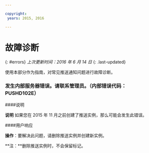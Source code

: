 ```yaml
---

copyright:
 years: 2015, 2016

---
```


# 故障诊断
{: #errors}
*上次更新时间：2016 年 6 月 14 日*
{: .last-updated}

使用本部分作为指南，对常见推送通知问题进行故障诊断。


### 发生内部服务器错误。请联系管理员。（内部错误代码：PUSHD102E）

####说明

**说明** 如果您在 2015 年 11 月之前创建了推送实例，那么可能会发生此错误。  

####用户响应

**操作**：要解决此问题，请删除推送实例并创建新实例。

**注：**删除推送实例时，不会保留标记。

